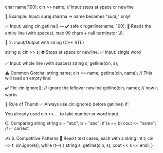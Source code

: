 char name[100];
cin >> name;  // Input stops at space or newline

🔴 Example:
Input: suraj sharma → name becomes "suraj" only!

✅ Input: using cin.getline() — ✔️ safe
cin.getline(name, 100);
🔹 Reads the entire line (with spaces), max 99 chars + null terminator \0.

📘 2. Input/Output with string (C++ STL)

string s;
cin >> s;
⛔ Stops at space or newline.  ✅ Input: single word

✅ Input: whole line (with spaces)
string s;
getline(cin, s);


⚠️ Common Gotcha:
string name;
cin >> name;
getline(cin, name); // This will read an empty line!

✔️ Fix:
cin.ignore();        // ignore the leftover newline
getline(cin, name);  // now it works

🔄 Rule of Thumb
✅ Always use cin.ignore() before getline() if:

You already used cin >> ... to take number or word input.





C. Comparing string
string a = "abc", b = "abc";
if (a == b) cout << "same"; // ✅ correct

✍️ 6. Competitive Patterns
📌 Read t test cases, each with a string
int t;
cin >> t;
cin.ignore();
while (t--) {
    string s;
    getline(cin, s);
    cout << s << endl;
}








